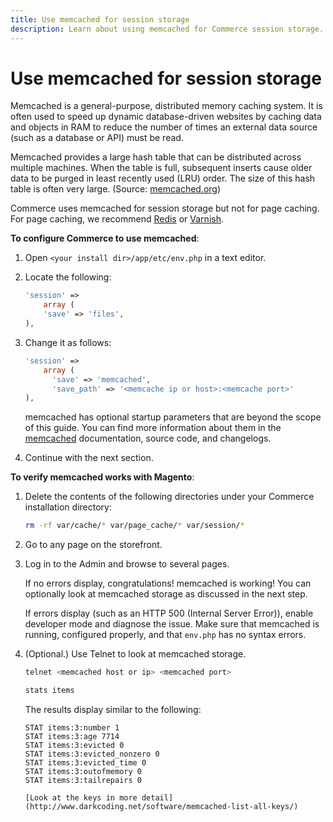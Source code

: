 ```yaml
---
title: Use memcached for session storage
description: Learn about using memcached for Commerce session storage.
---
```


# Use memcached for session storage

Memcached is a general-purpose, distributed memory caching system. It is often used to speed up dynamic database-driven websites by caching data and objects in RAM to reduce the number of times an external data source (such as a database or API) must be read.

Memcached provides a large hash table that can be distributed across multiple machines. When the table is full, subsequent inserts cause older data to be purged in least recently used (LRU) order. The size of this hash table is often very large. (Source: [memcached.org](http://memcached.org/))

Commerce uses memcached for session storage but not for page caching. For page caching, we recommend [Redis](../cache/redis-pg-cache.md) or [Varnish](../cache/config-varnish.md).

**To configure Commerce to use memcached**:

1. Open `<your install dir>/app/etc/env.php` in a text editor.
1. Locate the following:

   ```php
   'session' =>
       array (
       'save' => 'files',
   ),
   ```

1. Change it as follows:

   ```php
   'session' =>
       array (
         'save' => 'memcached',
         'save_path' => '<memcache ip or host>:<memcache port>'
   ),
   ```

   memcached has optional startup parameters that are beyond the scope of this guide. You can find more information about them in the [memcached](https://php.net/manual/en/memcached.sessions.php) documentation, source code, and changelogs.

1. Continue with the next section.

**To verify memcached works with Magento**:

1. Delete the contents of the following directories under your Commerce installation directory:

   ```bash
   rm -rf var/cache/* var/page_cache/* var/session/*
   ```

1. Go to any page on the storefront.

1. Log in to the Admin and browse to several pages.

   If no errors display, congratulations! memcached is working! You can optionally look at memcached storage as discussed in the next step.

   If errors display (such as an HTTP 500 (Internal Server Error)), enable developer mode and diagnose the issue. Make sure that memcached is running, configured properly, and that `env.php` has no syntax errors.

1. (Optional.) Use Telnet to look at memcached storage.

   ```bash
   telnet <memcached host or ip> <memcached port>
   ```

   ```bash
   stats items
   ```

   The results display similar to the following:

   ```terminal
   STAT items:3:number 1
   STAT items:3:age 7714
   STAT items:3:evicted 0
   STAT items:3:evicted_nonzero 0
   STAT items:3:evicted_time 0
   STAT items:3:outofmemory 0
   STAT items:3:tailrepairs 0

   [Look at the keys in more detail](http://www.darkcoding.net/software/memcached-list-all-keys/)
   ```
